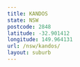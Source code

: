 ```yaml
---
title: KANDOS
state: NSW
postcode: 2848
latitude: -32.901412
longitude: 149.964131
url: /nsw/kandos/
layout: suburb
---
```

